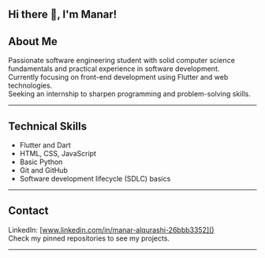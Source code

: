 ## Hi there 👋, I'm Manar!

## About Me

Passionate software engineering student with solid computer science fundamentals and practical experience in software development.  
Currently focusing on front-end development using Flutter and web technologies.  
Seeking an internship to sharpen programming and problem-solving skills.

---

## Technical Skills

- Flutter and Dart  
- HTML, CSS, JavaScript  
- Basic Python  
- Git and GitHub  
- Software development lifecycle (SDLC) basics

---

## Contact

LinkedIn: [www.linkedin.com/in/manar-alqurashi-26bbb3352]()  
Check my pinned repositories to see my projects.

---

